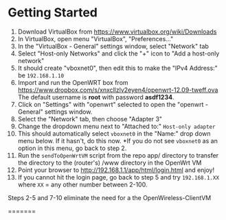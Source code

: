 # Getting Started
1. Download VirtualBox from https://www.virtualbox.org/wiki/Downloads
2. In VirtualBox, open menu "VirtualBox", "Preferences..."
3. In the "VirtualBox - General" settings window, select "Network" tab
4. Select "Host-only Networks" and click the "+" icon to "Add a host-only network"
5. It should create "vboxnet0", then edit this to make the "IPv4 Address:" be `192.168.1.10`
6. Import and run the OpenWRT box from https://www.dropbox.com/s/xnxcllzlv2eyen4/openwrt-12.09-tweff.ova  
The default username is __root__ with password __asdf1234__.
7. Click on "Settings" with "openwrt" selected to open the "openwrt - General" settings window.
8. Select the "Network" tab, then choose "Adapter 3"
9. Change the dropdown menu next to "Attached to:" `Host-only adapter`
10. This should automatically select `vboxnet0` in the "Name:" drop down menu below. If it hasn't, do this now. *If you do not see `vboxnet0` as an option in this menu, go back to step 2.
11. Run the `sendToOpenWrtVM` script from the repo app/ directory to transfer the directory to the (router's) /www directory in the OpenWrt VM
12. Point your browser to http://192.168.1.1/app/html/login.html and enjoy!
13. If you cannot hit the login page, go back to step 5 and try `192.168.1.XX` where `XX` = any other number between 2-100.

Steps 2-5 and 7-10 eliminate the need for a the OpenWireless-ClientVM

=======
